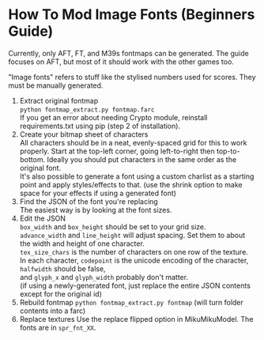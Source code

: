 How To Mod Image Fonts (Beginners Guide)
========================================

Currently, only AFT, FT, and M39s fontmaps can be generated.
The guide focuses on AFT, but most of it should work with the other games too.

"Image fonts" refers to stuff like the stylised numbers used for scores.
They must be manually generated.

1. Extract original fontmap  
   `python fontmap_extract.py fontmap.farc`  
   If you get an error about needing Crypto module, reinstall requirements.txt using pip (step 2 of installation).
2. Create your bitmap sheet of characters  
   All characters should be in a neat, evenly-spaced grid for this to work properly.
   Start at the top-left corner, going left-to-right then top-to-bottom.
   Ideally you should put characters in the same order as the original font.  
   It's also possible to generate a font using a custom charlist as a starting point and apply styles/effects to that.
   (use the shrink option to make space for your effects if using a generated font)
3. Find the JSON of the font you're replacing  
   The easiest way is by looking at the font sizes.
4. Edit the JSON  
   `box_width` and `box_height` should be set to your grid size.  
   `advance_width` and `line_height` will adjust spacing. Set them to about the width and height of one character.  
   `tex_size_chars` is the number of characters on one row of the texture.  
   In each character, `codepoint` is the unicode encoding of the character, `halfwidth` should be false,  
   and `glyph_x` and `glyph_width` probably don't matter.  
   (if using a newly-generated font, just replace the entire JSON contents except for the original id)
5. Rebuild fontmap
   `python fontmap_extract.py fontmap` (will turn folder contents into a farc)
6. Replace textures
   Use the replace flipped option in MikuMikuModel. The fonts are in `spr_fnt_XX`.